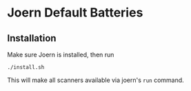 # Joern Default Batteries

## Installation

Make sure Joern is installed, then run

```
./install.sh
```

This will make all scanners available via joern's `run` command.

